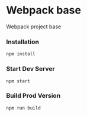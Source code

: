 # Webpack base

Webpack project base

### Installation

```
npm install
```

### Start Dev Server

```
npm start
```

### Build Prod Version

```
npm run build
```

